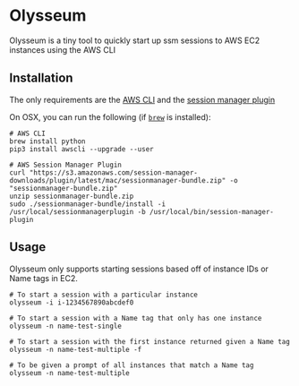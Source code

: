 # Olysseum

Olysseum is a tiny tool to quickly start up ssm sessions to AWS EC2 instances using the AWS CLI

## Installation

The only requirements are the [AWS CLI](https://docs.aws.amazon.com/cli/latest/userguide/cli-chap-install.html) and the [session manager plugin](https://docs.aws.amazon.com/systems-manager/latest/userguide/session-manager-working-with-install-plugin.html)

On OSX, you can run the following (if [`brew`](https://brew.sh/) is installed):

```
# AWS CLI
brew install python
pip3 install awscli --upgrade --user

# AWS Session Manager Plugin
curl "https://s3.amazonaws.com/session-manager-downloads/plugin/latest/mac/sessionmanager-bundle.zip" -o "sessionmanager-bundle.zip"
unzip sessionmanager-bundle.zip
sudo ./sessionmanager-bundle/install -i /usr/local/sessionmanagerplugin -b /usr/local/bin/session-manager-plugin
```

## Usage

Olysseum only supports starting sessions based off of instance IDs or Name tags in EC2.

```
# To start a session with a particular instance
olysseum -i i-1234567890abcdef0

# To start a session with a Name tag that only has one instance
olysseum -n name-test-single

# To start a session with the first instance returned given a Name tag
olysseum -n name-test-multiple -f

# To be given a prompt of all instances that match a Name tag
olysseum -n name-test-multiple
```

